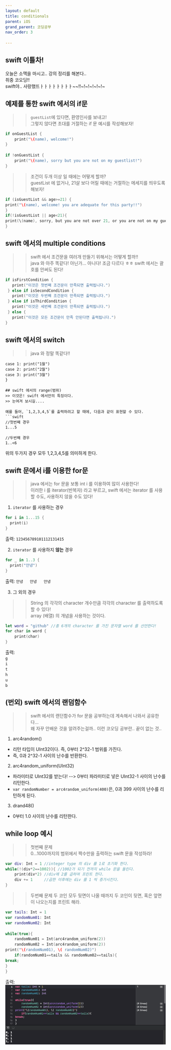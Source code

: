 ```yaml
---
layout: default
title: conditionals 
parent: iOS
grand_parent: 코딩공부
nav_order: 3

---  
```


## swift 이틀차!  
오늘은 소맥을 마시고.. 강의 정리를 해본다..  
취중 코오딩!!  
swift야.. 사랑했뜨ㅏㅏㅏㅏㅏㅏㅏㅏ~~!!~!~!~!~!~!~  


## 예제를 통한 swift 에서의 if문  
>>`guestList`에 있다면, 환영인사를 보내고!  
>>그렇지 않다면 초대를 거절하는 if 문 예시를 작성해보자!  

```swift
if onGuestList {
    print("\(name), welcome!")
}

if !onGuestList {
    print("\(name), sorry but you are not on my guestlist!")
}
```

>> 조건이 두개 이상 일 때에는 어떻게 할까?  
>> guestList 에 없거나, 21살 보다 어릴 때에는 거절하는 메세지를 띄우도록 해보자!  

```swift 
if (isGuestList && age>=21) {
print("\(name), welcome! you are adequate for this party!!")
}
if(!isGuestList || age<21){
print(\(name), sorry, but you are not over 21, or you are not on my guest list. ")
}
```

## swift 에서의 multiple conditions  
>> swift 에서 조건문을 여러개 만들기 위해서는 어떻게 할까!!  
>> java 와 아주 똑같다! 아닌가... 아니다! 조금 다르다 ㅎㅎ swift 에서는 괄호를 안써도 된다!  

```swift 
if isFirstCondition {
   print("이것은 첫번째 조건문이 만족되면 출력됩니다.")
 } else if isSecondCondition {
   print("이것은 두번째 조건문이 만족되면 출력됩니다.")
 } else if isThirdCondition {
   print("이것은 세번째 조건문이 만족되면 출력됩니다.")
 } else {
   print("이것은 모든 조건문이 만족 안된다면 출력됩니다.")
}
```

## swift 에서의 switch  
>> java 와 정말 똑같다!!  

```switch month {
case 1: print("1월")
case 2: print("2월")
case 3: print("3월")
}

## swift 에서의 range(범위)  
>> 이것은! swift 에서만의 특징이다.  
>> 눈여겨 보시길....  

예를 들어, `1,2,3,4,5`를 출력하려고 할 때에, 다음과 같이 표현할 수 있다. 
```swift
//첫번째 경우 
1...5 

//두번째 경우
1..<6
```

위의 두가지 경우 모두 1,2,3,4,5를 의미하게 한다.  

## swift 문에서 i를 이용한 for문  
>> java 에서는 for 문을 보통 int i 를 이용하여 많이 사용한다!  
>> 이러한 i 를 iterator(반복자) 라고 부르고, swift 에서는 iterator 를 사용할 수도, 사용하지 않을 수도 있다!  

1. `iterator` 를 사용하는 경우  

```swift
for i in 1...15 {
  print(i)
}
```
출력: `123456789101112131415`  

2. `iterator` 를 사용하지 **않는** 경우  

```swift
for _ in 1..3 {
  print("안녕")
}
``` 

출력: `안녕  
안녕  
안녕`  

3. 그 외의 경우  
>> String 의 각각의 character 개수만큼 각각의 character 를 출력하도록 할 수 있다!  
>> array (배열) 의 개념을 사용하는 것이다.  

```swift
let word = "github" //총 6개의 character 를 가진 문자열 word 를 선언한다!  
for char in word {
    print(char)
}
```

출력:  
`g`  
`i`  
`t`  
`h`  
`u`  
`b`  

## (번외) swift 에서의 랜덤함수  
>> swift 에서의 랜던함수가 for 문을 공부하는데 계속해서 나와서 공유한다...  
>> 왜 자꾸 안배운 것을 알려주는걸까.. 이런 코오딩 공부란.. 끝이 없는 것..  

1. arc4random()  
  - 리턴 타입이 UInt32이다. 즉, 0부터 2^32-1 범위를 가진다.  
  - 즉, 0과 2^32-1 사이의 난수를 반환한다.  
  
2. arc4random_uniform(UInt32)  
  - 파라미터로 UInt32를 받는다! --> 0부터 파라미터로 넣은 UInt32-1 사이의 난수를 리턴한다.  
  - `var randomNumber = arc4random_uniform(400)`은, 0과 399 사이의 난수를 리턴하게 된다.  

3. drand48()  
  - 0부터 1.0 사이의 난수를 리턴한다.  


## while loop 예시  

<div class="code-example" markdown="1">  

>> 첫번째 문제  
>> 0...1000까지의 범위에서 짝수만을 출력하는 swift 문을 작성하라!  

```swift 
var div: Int = 1 //integer type 의 div 를 1로 초기화 한다.  
while(!(div*2==1002)){ //1002가 되기 전까지 while 문을 돌린다.  
    print(div*2) //div에 2를 곱하여 프린트 한다. 
    div += 1     //곱한 이후에는 div 를 1 씩 증가시킨다.  
}
```

</div>

<div class="code-example" markdown="1">  
  
>> 두번째 문제
>> 두 코인 모두 뒷면이 나올 때까지 두 코인이 뒷면, 혹은 앞면이 나오는지를 프린트 해라.  

```swift 
var tails: Int = 1
var randomNum01: Int
var randomNum02: Int

while(true){
    randomNum01 = Int(arc4random_uniform(2))
    randomNum02 = Int(arc4random_uniform(2))
print("\(randomNum01), \( randomNum02)")
    if(randomNum01==tails && randomNum02==tails){
break;
}
}
```

출력:
<img src= "./ios-03.png">

</div>










